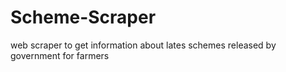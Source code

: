 # Scheme-Scraper
web scraper to get information about lates schemes released by government for farmers
